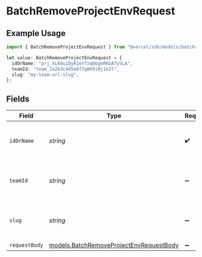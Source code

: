 # BatchRemoveProjectEnvRequest

## Example Usage

```typescript
import { BatchRemoveProjectEnvRequest } from "@vercel/sdk/models/batchremoveprojectenvop.js";

let value: BatchRemoveProjectEnvRequest = {
  idOrName: "prj_XLKmu1DyR1eY7zq8UgeRKbA7yVLA",
  teamId: "team_1a2b3c4d5e6f7g8h9i0j1k2l",
  slug: "my-team-url-slug",
};
```

## Fields

| Field                                                                                    | Type                                                                                     | Required                                                                                 | Description                                                                              | Example                                                                                  |
| ---------------------------------------------------------------------------------------- | ---------------------------------------------------------------------------------------- | ---------------------------------------------------------------------------------------- | ---------------------------------------------------------------------------------------- | ---------------------------------------------------------------------------------------- |
| `idOrName`                                                                               | *string*                                                                                 | :heavy_check_mark:                                                                       | The unique project identifier or the project name                                        | prj_XLKmu1DyR1eY7zq8UgeRKbA7yVLA                                                         |
| `teamId`                                                                                 | *string*                                                                                 | :heavy_minus_sign:                                                                       | The Team identifier to perform the request on behalf of.                                 | team_1a2b3c4d5e6f7g8h9i0j1k2l                                                            |
| `slug`                                                                                   | *string*                                                                                 | :heavy_minus_sign:                                                                       | The Team slug to perform the request on behalf of.                                       | my-team-url-slug                                                                         |
| `requestBody`                                                                            | [models.BatchRemoveProjectEnvRequestBody](../models/batchremoveprojectenvrequestbody.md) | :heavy_minus_sign:                                                                       | N/A                                                                                      |                                                                                          |